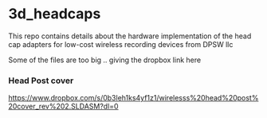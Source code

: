 # 3d_headcaps
This repo contains details about the hardware implementation of the head cap adapters for low-cost wireless recording devices from DPSW llc



Some of the files are too big .. giving the dropbox link here

### Head Post cover
https://www.dropbox.com/s/0b3leh1ks4yf1z1/wirelesss%20head%20post%20cover_rev%202.SLDASM?dl=0


